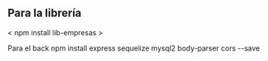 

## Para la librería

< npm install lib-empresas >

Para el back
npm install express sequelize mysql2 body-parser cors --save
